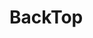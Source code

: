 # BackTop

<script setup>
import BackTop from '../.vitepress/components/BackTop.vue'
</script>

<Showcase title="BackTop" >
  <BackTop />
</Showcase>
